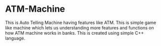 # ATM-Machine
This is Auto Telling Machine having features like ATM.
This is  simple game like machine which lets us understanding more features and functions on how ATM machine works in banks.
This is created using simple C++ language. 
